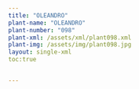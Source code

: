 ```yaml
---
title: "OLEANDRO"
plant-name: "OLEANDRO"
plant-number: "098"
plant-xml: /assets/xml/plant098.xml
plant-img: /assets/img/plant098.jpg
layout: single-xml
toc:true


---
```

